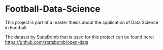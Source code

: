 # Football-Data-Science
This project is part of a master thesis about the application of Data Science in Football.

The dataset by StatsBomb that is used for this project can be found here: https://github.com/statsbomb/open-data
